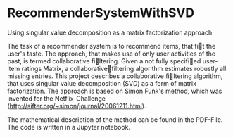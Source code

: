 # RecommenderSystemWithSVD
 Using singular value decomposition as a matrix factorization approach

 The task of a recommender system is to recommend items, that fit the user's taste. The approach, that makes use of only user activities of the past, is termed collaborative filtering. Given a not fully specified user-item ratings Matrix, a collaborativefiltering algorithm estimates robustly all missing entries. This project describes a collaborative filtering algorithm, that uses singular value decomposition (SVD) as a form of matrix factorization. The approach is based on Simon Funk's method, which was invented for the Netflix-Challenge (http://sifter.org/~simon/journal/20061211.html).

 The mathematical description of the method can be found in the PDF-File. The code is written in a Jupyter notebook.
